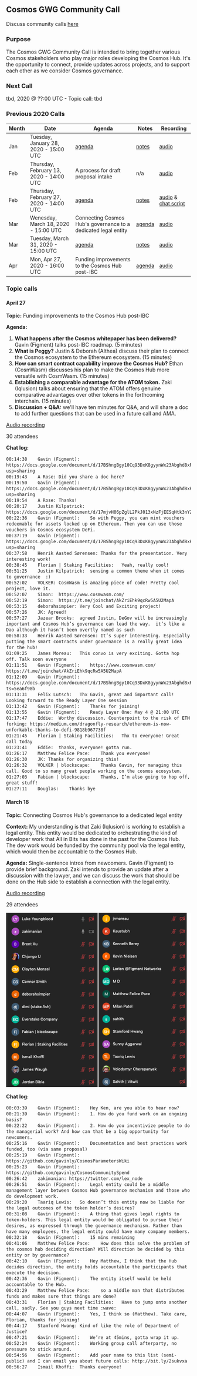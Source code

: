 ## Cosmos GWG Community Call
Discuss community calls [here](https://forum.cosmos.network/t/gwg-community-calls-updates/3238/6)

### Purpose
The Cosmos GWG Community Call is intended to bring together various Cosmos stakeholders who play major roles developing the Cosmos Hub. It's the opportunity to connect, provide updates across projects, and to support each other as we consider Cosmos governance.

### Next Call
tbd, 2020 @ ??:00 UTC - Topic call: tbd


### Previous 2020 Calls

 Month  | Date                             | Agenda        |Notes          | Recording            |
--- | -------------------------------- | -------------- |-------------- | -------------------- |
 Jan | Tuesday, January 28, 2020 - 15:00 UTC | [agenda](Month1.2020.md) | [notes](Month1.2020.md#notes) | [audio](https://drive.google.com/open?id=14P5PSSBN0hBEG40BX1GAvEOQSNKH06-0) |
 Feb | Thursday, February 13, 2020 - 14:00 UTC | A process for draft proposal intake | n/a | [audio](https://drive.google.com/drive/folders/13zIavILxmbqv4BaaBaSogNlTQ-lRubW1?usp=sharing) |
 Feb | Thursday, February 27, 2020 - 14:00 UTC | [agenda](Month2.2020.md) | [notes](Month2.2020.md#notes) | [audio](https://zoom.us/rec/play/vJYpcLv9r2o3GdHE5gSDCqArW9TvKK-s0nRM_fRYmRu9BXUBMACmY7QUMbbo8Pf-og7NFvledSnHKVei) & [chat script](https://zoom.us/rec/download/tJcsdrquqW03SIGWtQSDAad4W43sJ_qsgCYcqKdYzhmwVnACNAH0NLRDNuvY_y9uy0gzbdWuZf-0TEPa) |
 Mar | Wenesday, March 18, 2020 - 15:00 UTC | Connecting Cosmos Hub's governance to a dedicated legal entity | [agenda](https://github.com/gavinly/CosmosGWG/blob/master/README.md#march-18) | [audio](https://zoom.us/rec/play/7MF4f7r-qDw3TNKcuASDU_N5W9TueKushnMZ8qUNnhu3U3dXN1WgZLAQYOpll36z3yv41ND_KMVlhn8r) |
 Mar | Tuesday, March 31, 2020 - 15:00 UTC | [agenda](Month3.2020.md) | [notes](Month3.2020.md#notes) | [audio](https://drive.google.com/open?id=15448vy81wyhJ6yxsS0VcvwcKfW6xL-K0) |
  Apr | Mon, Apr 27, 2020 - 16:00 UTC | Funding improvements to the Cosmos Hub post-IBC | [agenda](https://github.com/gavinly/CosmosGWG/blob/master/README.md#april-27) | [audio](https://drive.google.com/open?id=1LGvhbQS8JQqbYLLlK-sW6e4rrovCRscd) |
 
 
### Topic calls
#### April 27
**Topic:** Funding improvements to the Cosmos Hub post-IBC

**Agenda:**
1) **What happens after the Cosmos whitepaper has been delivered?** Gavin (Figment) talks post-IBC roadmap. (5 minutes)
2) **What is Peggy?** Justin & Deborah (Althea) discuss their plan to connect the Cosmos ecosystem to the Ethereum ecosystem. (15 minutes)
3) **How can smart contract capability improve the Cosmos Hub?** Ethan (CosmWasm) discusses his plan to make the Cosmos Hub more versatile with CosmWasm. (15 minutes)
4) **Establishing a comparable advantage for the ATOM token.** Zaki (Iqlusion) talks about ensuring that the ATOM offers genuine comparative advantages over other tokens in the forthcoming interchain. (15 minutes)
5) **Discussion + Q&A:** we'll have ten minutes for Q&A, and will share a doc to add further questions that can be used in a future call and AMA.

[Audio recording](https://drive.google.com/open?id=1LGvhbQS8JQqbYLLlK-sW6e4rrovCRscd)

30 attendees

**Chat log:**
```
00:14:38	Gavin (Figment):	https://docs.google.com/document/d/17BShngBgy10Cq93DxK8gyynWx23Abghd8xRm7F8tq5w/edit?usp=sharing
00:19:43	A Rose:	Did you share a doc here?
00:19:50	Gavin (Figment):	https://docs.google.com/document/d/17BShngBgy10Cq93DxK8gyynWx23Abghd8xRm7F8tq5w/edit?usp=sharing
00:19:54	A Rose:	Thanks!
00:20:17	Justin Kilpatrick:	https://docs.google.com/document/d/17mjvH06pZglL2PkJ013xNzFjEESqHtk3nYZ66aTR9YU/edit#heading=h.cjiddswuu7b5
00:22:36	Gavin (Figment):	So with Peggy, you can mint vouchers redeemable for assets locked up on Ethereum. Then you can use those vouchers in Cosmos ecosystem DeFi.
00:37:19	Gavin (Figment):	https://docs.google.com/document/d/17BShngBgy10Cq93DxK8gyynWx23Abghd8xRm7F8tq5w/edit?usp=sharing
00:37:58	Henrik Aasted Sørensen:	Thanks for the presentation. Very interesting work!
00:38:45	Florian | Staking Facilities:	Yeah, really cool!
00:51:25	Justin Kilpatrick:	sensing a common theme when it comes to governance  :)
00:52:02	VOLKER:	CosmWasm is amazing piece of code! Pretty cool project, love it.
00:52:07	Simon:	https://www.cosmwasm.com/
00:52:19	Simon:	https://t.me/joinchat/AkZriEhk9qcRw5A5U2MapA
00:53:15	deborahsimpier:	Very Cool and Exciting project!
00:57:26	JK:	Agreed!
00:57:27	Jazear Brooks:	agreed Justin, DeGov will be increasingly important and Cosmos Hub’s governance can lead the way.  it’s like a Dao although it hasn’t been overtly named as such
00:58:33	Henrik Aasted Sørensen:	It’s super interesting. Especially putting the smart contracts under governance is a really great idea for the hub!
01:09:25	James Moreau:	This convo is very exciting. Gotta hop off. Talk soon everyone
01:11:51	Gavin (Figment):	https://www.cosmwasm.com/ https://t.me/joinchat/AkZriEhk9qcRw5A5U2MapA
01:12:09	Gavin (Figment):	https://docs.google.com/document/d/17BShngBgy10Cq93DxK8gyynWx23Abghd8xRm7F8tq5w/edit?ts=5ea6f98b
01:13:31	Felix Lutsch:	Thx Gavin, great and important call! Looking forward to the Ready Layer One session
01:13:42	Gavin (Figment):	Thanks for joining!
01:13:55	Gavin (Figment):	Ready Layer One: May 4 @ 21:00 UTC
01:17:47	Eddie:	Worthy discussion. Counterpoint to the risk of ETH forking: https://medium.com/dragonfly-research/ethereum-is-now-unforkable-thanks-to-defi-9818b967738f
01:21:45	Florian | Staking Facilities:	Thx to everyone! Great call today
01:23:41	Eddie:	thanks, everyone! gotta run.
01:26:17	Matthew Felice Pace:	Thank you everyone!
01:26:30	JK:	Thanks for organizing this!
01:26:32	VOLKER | blockscape:	Thanks Gavin, for managing this call. Good to so many great people working on the cosmos ecosystem.
01:27:03	Fabian | blockscape:	Thanks, I’m also going to hop off, great stuff!
01:27:11	Douglas:	Thanks bye
```

#### March 18
**Topic:** Connecting Cosmos Hub's governance to a dedicated legal entity

**Context:** My understanding is that Zaki (Iqlusion) is working to establish a legal entity. This entity would be dedicated to orchestrating the kind of developer work that All in Bits has done in the past for the Cosmos Hub. The dev work would be funded by the community pool via the legal entity, which would then be accountable to the Cosmos Hub. 

**Agenda:** Single-sentence intros from newcomers. Gavin (Figment) to provide brief background. Zaki intends to provide an update after a discussion with the lawyer, and we can discuss the work that should be done on the Hub side to establish a connection with the legal entity.

[Audio recording](https://drive.google.com/open?id=1PY1_8ZjAo61RgfjVntVdnla8Do-JhvFp)

29 attendees

![attendees](https://github.com/gavinly/CosmosGWG/blob/master/images/Mar%2018%20GWG%20call.png)

**Chat log:**
```
00:03:39	Gavin (Figment):	Hey Ken, are you able to hear now?
00:21:39	Gavin (Figment):	1. How do you fund work on an ongoing basis?
00:22:22	Gavin (Figment):	2. How do you incentivize people to do the managerial work? And how can that be a big opportunity for newcomers.
00:25:16	Gavin (Figment):	Documentation and best practices work funded, too (via same proposal)
00:25:19	Gavin (Figment):	https://github.com/gavinly/CosmosParametersWiki
00:25:23	Gavin (Figment):	https://github.com/gavinly/CosmosCommunitySpend
00:26:42	zakimanian:	https://twitter.com/lex_node
00:26:51	Gavin (Figment):	Legal entity could be a middle management layer between Cosmos Hub governance mechanism and those who do development work.
00:29:20	Taariq Lewis:	So doesn’t this entity now be liable for the legal outcomes of the token holder’s desires?
00:31:08	Gavin (Figment):	A thing that gives legal rights to token-holders. This legal entity would be obligated to pursue their desires, as expressed through the governance mechanism. Rather than have many employees, the legal entity could have many company members.
00:32:18	Gavin (Figment):	15 mins remaining
00:41:06	Matthew Felice Pace:	How does this solve the problem of the cosmos hub deciding direction? Will direction be decided by this entity or by governance?
00:42:10	Gavin (Figment):	Hey Matthew, I think that the Hub decides direction, the entity holds accountable the participants that execute the decision.
00:42:36	Gavin (Figment):	The entity itself would be held accountable to the Hub.
00:43:29	Matthew Felice Pace:	so a middle man that distributes funds and makes sure that things are done?
00:43:31	Florian | Staking Facilities:	Have to jump onto another call, sadly. See you guys next time :wave:
00:44:07	Gavin (Figment):	Yes, I think so (Matthew). Take care, Florian, thanks for joining!
00:44:17	Stamford Hwang:	Kind of like the role of Department of Justice?
00:47:21	Gavin (Figment):	We’re at 45mins, gotta wrap it up.
00:52:24	Gavin (Figment):	Working group call afterparty, no pressure to stick around.
00:54:56	Gavin (Figment):	Add your name to this list (semi-public) and I can email you about future calls: http://bit.ly/2sukvxa
00:56:27	Ismail Khoffi:	Thanks everyone!
```
